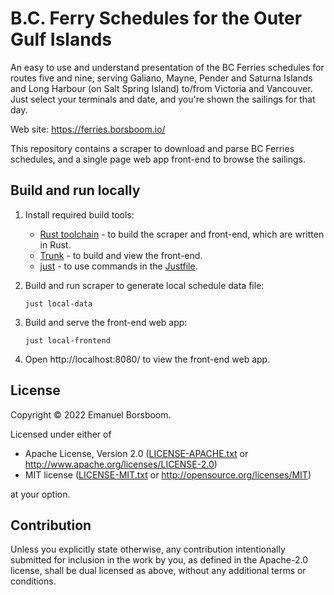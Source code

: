 # B.C. Ferry Schedules for the Outer Gulf Islands

An easy to use and understand presentation of the BC Ferries schedules for
routes five and nine, serving Galiano, Mayne, Pender and Saturna Islands and
Long Harbour (on Salt Spring Island) to/from Victoria and Vancouver. Just
select your terminals and date, and you're shown the sailings for that day.

Web site: https://ferries.borsboom.io/

This repository contains a scraper to download and parse BC Ferries schedules,
and a single page web app front-end to browse the sailings.

## Build and run locally

 1. Install required build tools:

      * [Rust toolchain](https://www.rust-lang.org/tools/install) - to build
        the scraper and front-end, which are written in Rust.
      * [Trunk](https://trunkrs.dev/#install) - to build and view the
        front-end.
      * [just](https://github.com/casey/just#installation) - to use commands in
        the [Justfile](Justfile).

 2. Build and run scraper to generate local schedule data file:

        just local-data

 3. Build and serve the front-end web app:

        just local-frontend

 4. Open http://localhost:8080/ to view the front-end web app.
## License

Copyright © 2022 Emanuel Borsboom.

Licensed under either of

  * Apache License, Version 2.0 ([LICENSE-APACHE.txt](LICENSE-APACHE.txt) or
    http://www.apache.org/licenses/LICENSE-2.0)
  * MIT license ([LICENSE-MIT.txt](LICENSE-MIT.txt) or
    http://opensource.org/licenses/MIT)

at your option.

## Contribution

Unless you explicitly state otherwise, any contribution intentionally submitted
for inclusion in the work by you, as defined in the Apache-2.0 license, shall be
dual licensed as above, without any additional terms or conditions.
